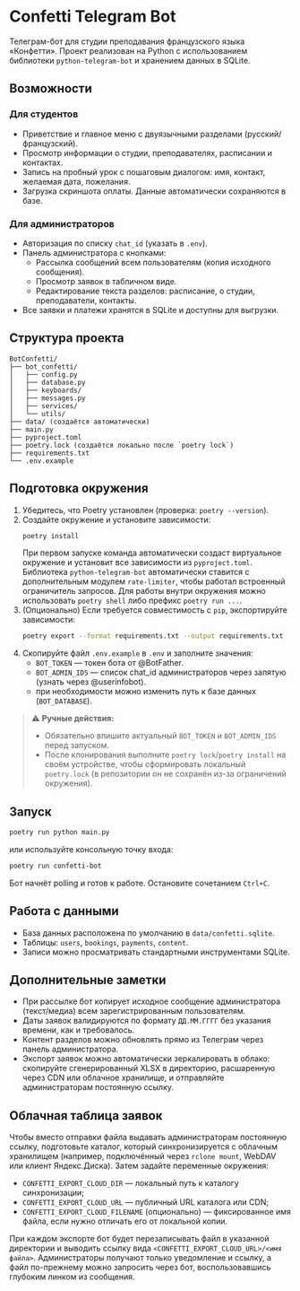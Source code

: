 # Confetti Telegram Bot

Телеграм-бот для студии преподавания французского языка «Конфетти». Проект реализован на Python с использованием библиотеки `python-telegram-bot` и хранением данных в SQLite.

## Возможности

### Для студентов
- Приветствие и главное меню с двуязычными разделами (русский/французский).
- Просмотр информации о студии, преподавателях, расписании и контактах.
- Запись на пробный урок с пошаговым диалогом: имя, контакт, желаемая дата, пожелания.
- Загрузка скриншота оплаты. Данные автоматически сохраняются в базе.

### Для администраторов
- Авторизация по списку `chat_id` (указать в `.env`).
- Панель администратора с кнопками:
  - Рассылка сообщений всем пользователям (копия исходного сообщения).
  - Просмотр заявок в табличном виде.
  - Редактирование текста разделов: расписание, о студии, преподаватели, контакты.
- Все заявки и платежи хранятся в SQLite и доступны для выгрузки.

## Структура проекта
```
BotConfetti/
├── bot_confetti/
│   ├── config.py
│   ├── database.py
│   ├── keyboards/
│   ├── messages.py
│   ├── services/
│   └── utils/
├── data/ (создаётся автоматически)
├── main.py
├── pyproject.toml
├── poetry.lock (создаётся локально после `poetry lock`)
├── requirements.txt
└── .env.example
```

## Подготовка окружения

1. Убедитесь, что Poetry установлен (проверка: `poetry --version`).
2. Создайте окружение и установите зависимости:
   ```bash
   poetry install
   ```
   При первом запуске команда автоматически создаст виртуальное окружение и
   установит все зависимости из `pyproject.toml`. Библиотека `python-telegram-bot`
   автоматически ставится с дополнительным модулем `rate-limiter`, чтобы работал
   встроенный ограничитель запросов. Для работы внутри окружения
   можно использовать `poetry shell` либо префикс `poetry run ...`.
3. (Опционально) Если требуется совместимость с `pip`, экспортируйте зависимости:
   ```bash
   poetry export --format requirements.txt --output requirements.txt
   ```
4. Скопируйте файл `.env.example` в `.env` и заполните значения:
   - `BOT_TOKEN` — токен бота от @BotFather.
   - `BOT_ADMIN_IDS` — список chat_id администраторов через запятую (узнать через @userinfobot).
   - при необходимости можно изменить путь к базе данных (`BOT_DATABASE`).

> ⚠️ **Ручные действия:**
> - Обязательно впишите актуальный `BOT_TOKEN` и `BOT_ADMIN_IDS` перед запуском.
> - После клонирования выполните `poetry lock`/`poetry install` на своём устройстве,
>   чтобы сформировать локальный `poetry.lock` (в репозитории он не сохранён из-за
>   ограничений окружения).

## Запуск

```bash
poetry run python main.py
```

или используйте консольную точку входа:

```bash
poetry run confetti-bot
```

Бот начнёт polling и готов к работе. Остановите сочетанием `Ctrl+C`.

## Работа с данными

- База данных расположена по умолчанию в `data/confetti.sqlite`.
- Таблицы: `users`, `bookings`, `payments`, `content`.
- Записи можно просматривать стандартными инструментами SQLite.

## Дополнительные заметки

- При рассылке бот копирует исходное сообщение администратора (текст/медиа) всем зарегистрированным пользователям.
- Даты заявок валидируются по формату `ДД.ММ.ГГГГ` без указания времени, как и требовалось.
- Контент разделов можно обновлять прямо из Телеграм через панель администратора.
- Экспорт заявок можно автоматически зеркалировать в облако: скопируйте
  сгенерированный XLSX в директорию, расшаренную через CDN или облачное
  хранилище, и отправляйте администраторам постоянную ссылку.

## Облачная таблица заявок

Чтобы вместо отправки файла выдавать администраторам постоянную ссылку,
подготовьте каталог, который синхронизируется с облачным хранилищем
(например, подключённый через `rclone mount`, WebDAV или клиент Яндекс.Диска).
Затем задайте переменные окружения:

- `CONFETTI_EXPORT_CLOUD_DIR` — локальный путь к каталогу синхронизации;
- `CONFETTI_EXPORT_CLOUD_URL` — публичный URL каталога или CDN;
- `CONFETTI_EXPORT_CLOUD_FILENAME` (опционально) — фиксированное имя файла,
  если нужно отличать его от локальной копии.

При каждом экспорте бот будет перезаписывать файл в указанной директории и
выводить ссылку вида `<CONFETTI_EXPORT_CLOUD_URL>/<имя файла>`. Администраторы
получают только уведомление и ссылку, а файл по-прежнему можно запросить
через бот, воспользовавшись глубоким линком из сообщения.
